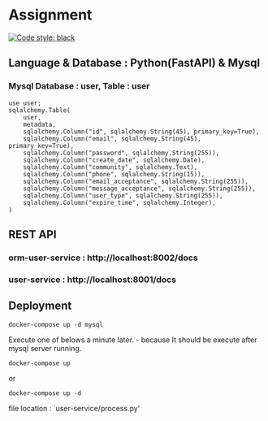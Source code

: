 # Assignment

[![Code style: black](https://img.shields.io/badge/code%20style-black-000000.svg)](https://github.com/psf/black)

## Language & Database : Python(FastAPI) & Mysql

### Mysql Database : user, Table : user 

```
use user;
sqlalchemy.Table(
    user,
    metadata,
    sqlalchemy.Column("id", sqlalchemy.String(45), primary_key=True),
    sqlalchemy.Column("email", sqlalchemy.String(45), primary_key=True),
    sqlalchemy.Column("password", sqlalchemy.String(255)),
    sqlalchemy.Column("create_date", sqlalchemy.Date),
    sqlalchemy.Column("community", sqlalchemy.Text),
    sqlalchemy.Column("phone", sqlalchemy.String(15)),
    sqlalchemy.Column("email_acceptance", sqlalchemy.String(255)),
    sqlalchemy.Column("message_acceptance", sqlalchemy.String(255)),
    sqlalchemy.Column("user_type", sqlalchemy.String(255)),
    sqlalchemy.Column("expire_time", sqlalchemy.Integer),
)
```

## REST API

### orm-user-service : http://localhost:8002/docs

### user-service : http://localhost:8001/docs

## Deployment

```
docker-compose up -d mysql
```

Execute one of belows a minute later. - because It should be execute after mysql server running.

```
docker-compose up 
```
or 
```
docker-compose up -d
```


file location : `user-service/process.py'




